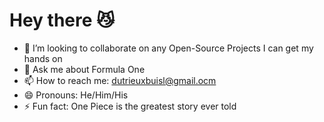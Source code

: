 # Hey there 😼 
- 👯 I’m looking to collaborate on any Open-Source Projects I can get my hands on
- 💬 Ask me about Formula One
- 📫 How to reach me: dutrieuxbuisl@gmail.ocm
- 😄 Pronouns: He/Him/His
- ⚡ Fun fact: One Piece is the greatest story ever told


